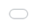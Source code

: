 ```yaml
---
title: "A Multi-Planar Graph Visualization of Transformer Multi-Head Attention"
excerpt: "Worked on creating a novel, interactive visualization for Tranformer neural networks' multi-head attention. Implemented as a wrapper for the Pytorch Transformer implementation that can be used at either training or testing time.  <br/><img src='/images/transformer_attention.png'>"
collection: portfolio
---
```



<body style="margin:0px;padding:0px;overflow:hidden">
    <iframe src="/files/transformer_attention.pdf" frameborder="0" style="overflow:hidden;overflow-x:hidden;overflow-y:hidden;height:100%;width:100%;position:absolute;top:0px;left:0px;right:0px;bottom:0px" height="100%" width="100%"></iframe>
</body>
